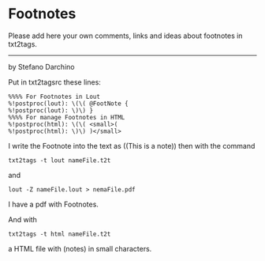 # Footnotes #

Please add here your own comments, links and ideas about footnotes in txt2tags.


---


by Stefano Darchino

Put in txt2tagsrc these lines:

```
%%%% For Footnotes in Lout
%!postproc(lout): \(\( @FootNote {
%!postproc(lout): \)\) }
%%%% For manage Footnotes in HTML
%!postproc(html): \(\( <small>(
%!postproc(html): \)\) )</small>
```

I write the Footnote into the text as ((This is a note)) then with the command
```
txt2tags -t lout nameFile.t2t
```
and
```
lout -Z nameFile.lout > nemaFile.pdf
```
I have a pdf with Footnotes.

And with
```
txt2tags -t html nameFile.t2t
```
a HTML file with (notes) in small characters.
